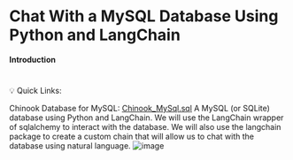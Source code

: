 # Chat With a MySQL Database Using Python and LangChain
**Introduction**
#
💡 Quick Links:

Chinook Database for MySQL: [Chinook_MySql.sql](https://github.com/lerocha/chinook-database/releases/download/v1.4.5/Chinook_MySql.sql)
A MySQL (or SQLite) database using Python and LangChain. We will use the LangChain wrapper of sqlalchemy to interact with the database. We will also use the langchain package to create a custom chain that will allow us to chat with the database using natural language.
![image](https://github.com/Prakashg7021/20240420-chat-with-mysql/assets/111484835/384d6fa9-adbe-458e-bca2-c9ce01cb0f0c)
